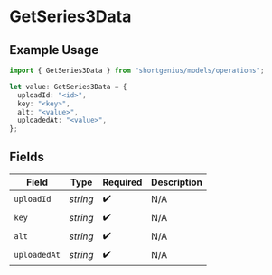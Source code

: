 # GetSeries3Data

## Example Usage

```typescript
import { GetSeries3Data } from "shortgenius/models/operations";

let value: GetSeries3Data = {
  uploadId: "<id>",
  key: "<key>",
  alt: "<value>",
  uploadedAt: "<value>",
};
```

## Fields

| Field              | Type               | Required           | Description        |
| ------------------ | ------------------ | ------------------ | ------------------ |
| `uploadId`         | *string*           | :heavy_check_mark: | N/A                |
| `key`              | *string*           | :heavy_check_mark: | N/A                |
| `alt`              | *string*           | :heavy_check_mark: | N/A                |
| `uploadedAt`       | *string*           | :heavy_check_mark: | N/A                |